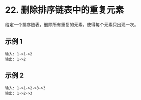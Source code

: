 # 22. 删除排序链表中的重复元素

给定一个排序链表，删除所有重复的元素，使得每个元素只出现一次。

## 示例 1

```
输入: 1->1->2
输出: 1->2
```

## 示例 2

```
输入: 1->1->2->3->3
输出: 1->2->3
```

